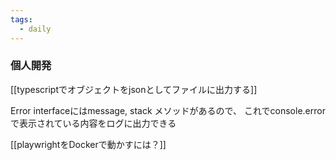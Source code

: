 ```yaml
---
tags:
  - daily
---
```

### 個人開発
[[typescriptでオブジェクトをjsonとしてファイルに出力する]]

Error interfaceにはmessage, stack メソッドがあるので、
これでconsole.errorで表示されている内容をログに出力できる

[[playwrightをDockerで動かすには？]]